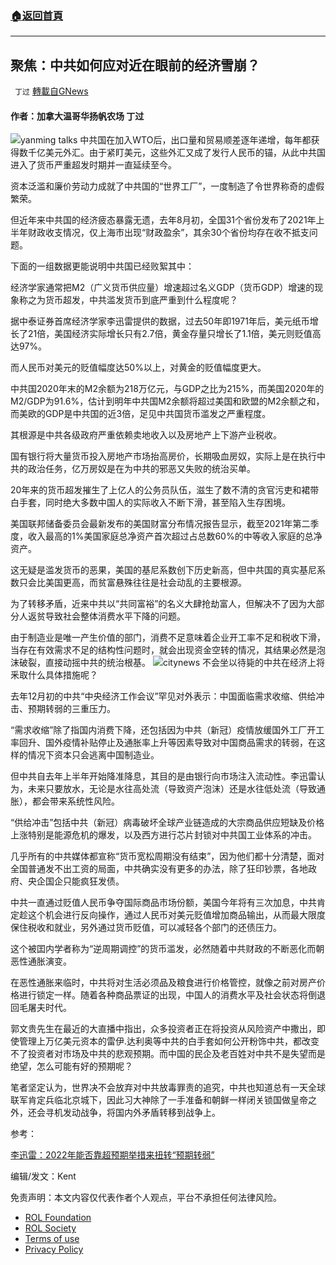 ###  [:house:返回首頁](https://github.com/ourhimalayas/txt)
---


## 聚焦：中共如何应对近在眼前的经济雪崩？
` 丁过` [轉載自GNews](https://gnews.org/zh-hans/1860558/)

#### 作者：加拿大温哥华扬帆农场 丁过
![](https://assets.gnews.org/wp-content/uploads/2022/01/image-196.jpeg)yanming talks
中共国在加入WTO后，出口量和贸易顺差逐年递增，每年都获得数千亿美元外汇。由于紧盯美元，这些外汇又成了发行人民币的锚，从此中共国进入了货币严重超发时期并一直延续至今。

资本泛滥和廉价劳动力成就了中共国的“世界工厂”，一度制造了令世界称奇的虚假繁荣。

但近年来中共国的经济疲态暴露无遗，去年8月初，全国31个省份发布了2021年上半年财政收支情况，仅上海市出现“财政盈余”，其余30个省份均存在收不抵支问题。

下面的一组数据更能说明中共国已经败絮其中：

经济学家通常把M2（广义货币供应量）增速超过名义GDP（货币GDP）增速的现象称之为货币超发，中共滥发货币到底严重到什么程度呢？

据中泰证券首席经济学家李迅雷提供的数据，过去50年即1971年后，美元纸币增长了21倍，美国经济实际增长只有2.7倍，黄金存量只增长了1.1倍，美元则贬值高达97%。

而人民币对美元的贬值幅度达50%以上，对黄金的贬值幅度更大。

中共国2020年末的M2余额为218万亿元，与GDP之比为215%，而美国2020年的M2/GDP为91.6%，估计到明年中共国M2余额将超过美国和欧盟的M2余额之和，而美欧的GDP是中共国的近3倍，足见中共国货币滥发之严重程度。

其根源是中共各级政府严重依赖卖地收入以及房地产上下游产业税收。

国有银行将大量货币投入房地产市场抬高房价，长期吸血房奴，实际上是在执行中共的政治任务，亿万房奴是在为中共的邪恶又失败的统治买单。

20年来的货币超发摧生了上亿人的公务员队伍，滋生了数不清的贪官污吏和裙带白手套，同时绝大多数中国人的实际收入不断下滑，甚至陷入生存困境。

美国联邦储备委员会最新发布的美国财富分布情况报告显示，截至2021年第二季度，收入最高的1%美国家庭总净资产首次超过占总数60%的中等收入家庭的总净资产。

这无疑是滥发货币的恶果，美国的基尼系数创下历史新高，但中共国的真实基尼系数只会比美国更高，而贫富悬殊往往是社会动乱的主要根源。

为了转移矛盾，近来中共以“共同富裕”的名义大肆抢劫富人，但解决不了因为大部分人返贫导致社会整体消费水平下降的问题。

由于制造业是唯一产生价值的部门，消费不足意味着企业开工率不足和税收下滑，当存在有效需求不足的结构性问题时，就会出现资金空转的情况，其结果必然是泡沫破裂，直接动摇中共的统治根基。
![](https://assets.gnews.org/wp-content/uploads/2022/01/IMG_0373.jpeg)citynews
不会坐以待毙的中共在经济上将釆取什么具体措施呢？

去年12月初的中共“中央经济工作会议”罕见对外表示：中国面临需求收缩、供给冲击、预期转弱的三重压力。

“需求收缩”除了指国内消费下降，还包括因为中共（新冠）疫情放缓国外工厂开工率回升、国外疫情补贴停止及通胀率上升等因素导致对中国商品需求的转弱，在这样的情况下资本只会逃离中国制造业。

但中共自去年上半年开始降准降息，其目的是由银行向市场注入流动性。李迅雷认为，未来只要放水，无论是水往高处流（导致资产泡沫）还是水往低处流（导致通胀），都会带来系统性风险。

“供给冲击”包括中共（新冠）病毒破坏全球产业链造成的大宗商品供应短缺及价格上涨特别是能源危机的爆发，以及西方进行芯片封锁对中共国工业体系的冲击。

几乎所有的中共媒体都宣称“货币宽松周期没有结束”，因为他们都十分清楚，面对全国普通发不出工资的局面，中共确实没有更多的办法，除了狂印钞票，各地政府、央企国企只能疯狂发债。

中共一直通过贬值人民币争夺国际商品市场份额，美国今年将有三次加息，中共肯定趁这个机会进行反向操作，通过人民币对美元贬值增加商品输出，从而最大限度保住税收和就业，另外通过货币贬值，可以减轻各个部门的还债压力。

这个被囯内学者称为“逆周期调控”的货币滥发，必然随着中共财政的不断恶化而朝恶性通胀演变。

在恶性通胀来临时，中共将对生活必须品及粮食进行价格管控，就像之前对房产价格进行锁定一样。随着各种商品票证的出现，中国人的消费水平及社会状态将倒退回毛屠夫时代。

郭文贵先生在最近的大直播中指出，众多投资者正在将投资从风险资产中撒出，即使管理上万亿美元资本的雷伊.达利奥等中共的白手套如何公开粉饰中共，都改变不了投资者对市场及中共的悲观预期。而中国的民企及老百姓对中共不是失望而是绝望，怎么可能有好的预期呢？

笔者坚定认为，世界决不会放弃对中共放毒罪责的追究，中共也知道总有一天全球联军肯定兵临北京城下，因此习大神除了一手准备和朝鲜一样闭关锁国做皇帝之外，还会寻机发动战争，将国内外矛盾转移到战争上。

参考：

[李迅雷：2022年能否靠超预期举措来扭转“预期转弱”](https://m.jiemian.com/article/6941536.html)

编辑/发文：Kent

 

免责声明：本文内容仅代表作者个人观点，平台不承担任何法律风险。

- [ROL Foundation](https://rolfoundation.org/)
- [ROL Society](https://rolsociety.org/)
- [Terms of use](https://gnews.org/terms-of-use-3/)
- [Privacy Policy](https://gnews.org/privacy-policy/)

